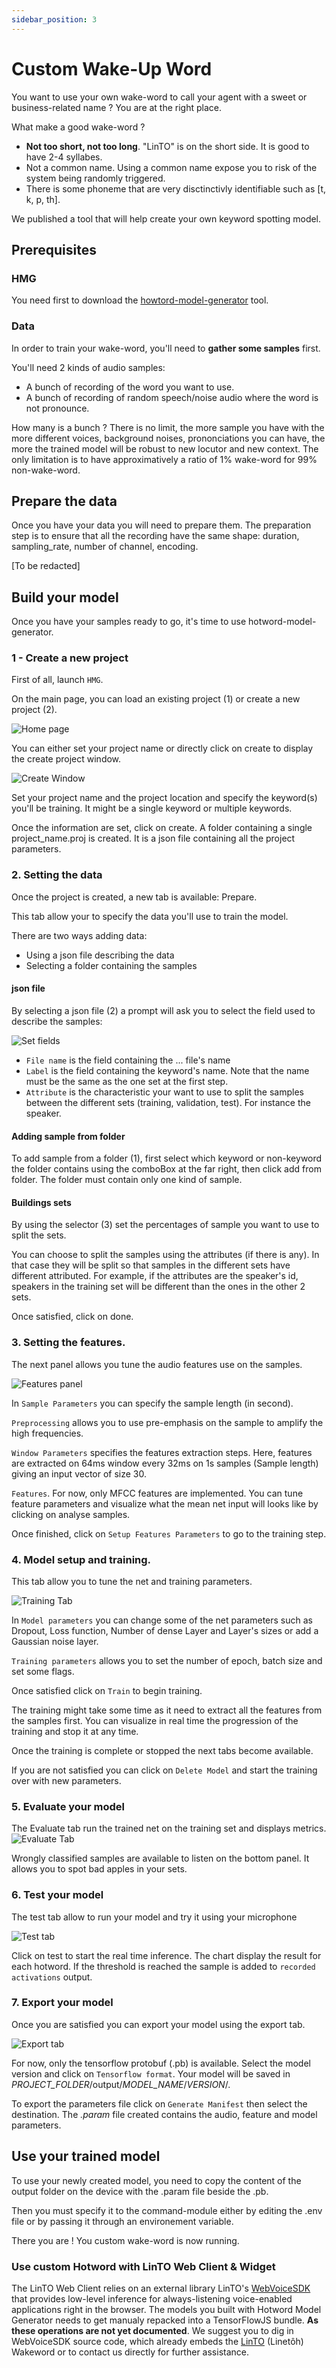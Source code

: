 ```yaml
---
sidebar_position: 3
---
```

# Custom Wake-Up Word
You want to use your own wake-word to call your agent with a sweet or business-related name ? You are at the right place.

What make a good wake-word ?
* **Not too short, not too long**. "LinTO" is on the short side. It is good to have 2-4 syllabes.
* Not a common name. Using a common name expose you to risk of the system being randomly triggered.
* There is some phoneme that are very disctinctivly identifiable such as [t, k, p, th].

We published a tool that will help create your own keyword spotting model.

## Prerequisites

### HMG
You need first to download the [howtord-model-generator](https://github.com/linto-ai/hmg) tool.

### Data 
In order to train your wake-word, you'll need to **gather some samples** first.

You'll need 2 kinds of audio samples:
* A bunch of recording of the word you want to use.
* A bunch of recording of random speech/noise audio where the word is not pronounce.

How many is a bunch ? There is no limit, the more sample you have with the more different voices, background noises, prononciations you can have, the more the trained model will be robust to new locutor and new context. The only limitation is to have approximatively a ratio of 1% wake-word for 99% non-wake-word.

## Prepare the data

Once you have your data you will need to prepare them. The preparation step is to ensure that all the recording have the same shape: duration, sampling_rate, number of channel, encoding.

[To be redacted]

## Build your model

Once you have your samples ready to go, it's time to use hotword-model-generator.

### 1 - Create a new project
First of all, launch ```HMG```.

On the main page, you can load an existing project (1) or create a new project (2).

![Home page](/docs/hmg/home.png)

You can either set your project name or directly click on create to display the create project window.

![Create Window](/docs/hmg/create.png)

Set your project name and the project location and specify the keyword(s) you'll be training. It might be a single keyword or multiple keywords.

Once the information are set, click on create. A folder containing a single project_name.proj is created. It is a json file containing all the project parameters.

### 2. Setting the data
Once the project is created, a new tab is available: Prepare.

This tab allow your to specify the data you'll use to train the model.

There are two ways adding data:
* Using a json file describing the data
* Selecting a folder containing the samples

#### json file
By selecting a json file (2) a prompt will ask you to select the field used to describe the samples:

![Set fields](/docs/hmg/add.png)

- ```File name``` is the field containing the ... file's name
- ```Label``` is the field containing the keyword's name. Note that the name must be the same as the one set at the first step.
- ```Attribute``` is the characteristic your want to use to split the samples between the different sets (training, validation, test). For instance the speaker.

#### Adding sample from folder
To add sample from a folder (1), first select which keyword or non-keyword the folder contains using the comboBox at the far right, then click add from folder.
The folder must contain only one kind of sample. 

#### Buildings sets
By using the selector (3) set the percentages of sample you want to use to split the sets.

You can choose to split the samples using the attributes (if there is any). In that case they will be split so that samples in the different sets have different attributed. For example, if the attributes are the speaker's id, speakers in the training set will be different than the ones in the other 2 sets.

Once satisfied, click on done.

### 3. Setting the features.
The next panel allows you tune the audio features use on the samples.

![Features panel](/docs/hmg/features.png)

In ```Sample Parameters``` you can specify the sample length (in second).

```Preprocessing``` allows you to use pre-emphasis on the sample to amplify the high frequencies.

```Window Parameters``` specifies the features extraction steps. Here, features are extracted on 64ms window every 32ms on 1s samples (Sample length) giving an input vector of size 30.

```Features```. For now, only MFCC features are implemented. You can tune feature parameters and visualize what the mean net input will looks like by clicking on analyse samples.

Once finished, click on ```Setup Features Parameters``` to go to the training step.

### 4. Model setup and training.
This tab allow you to tune the net and training parameters.

![Training Tab](/docs/hmg/train.png)

In ```Model parameters``` you can change some of the net parameters such as Dropout, Loss function, Number of dense Layer and Layer's sizes or add a Gaussian noise layer.

``` Training parameters ``` allows you to set the number of epoch, batch size and set some flags.

Once satisfied click on ```Train``` to begin training. 

The training might take some time as it need to extract all the features from the samples first. You can visualize in real time the progression of the training and stop it at any time.

Once the training is complete or stopped the next tabs become available.

If you are not satisfied you can click on ```Delete Model``` and start the training over with new parameters.

### 5. Evaluate your model
The Evaluate tab run the trained net on the training set and displays metrics.
![Evaluate Tab](/docs/hmg/evaluate.png)

Wrongly classified samples are available to listen on the bottom panel. It allows you to spot bad apples in your sets. 

### 6. Test your model
The test tab allow to run your model and try it using your microphone

![Test tab](/docs/hmg/test.png)

Click on test to start the real time inference. The chart display the result for each hotword. If the threshold is reached the sample is added to ```recorded activations``` output.

### 7. Export your model

Once you are satisfied you can export your model using the export tab. 

![Export tab](/docs/hmg/export.png)

For now, only the tensorflow protobuf (.pb) is available. Select the model version and click on ```Tensorflow format```. Your model will be saved in *PROJECT_FOLDER*/output/*MODEL_NAME*/*VERSION*/.

To export the parameters file click on ```Generate Manifest``` then select the destination. The *.param* file created contains the audio, feature and model parameters. 

## Use your trained model
To use your newly created model, you need to copy the content of the output folder on the device with the .param file beside the .pb.

Then you must specify it to the command-module either by editing the .env file or by passing it through an environement variable.

There you are ! You custom wake-word is now running.

### Use custom Hotword with LinTO Web Client & Widget

The LinTO Web Client relies on an external library LinTO's [WebVoiceSDK](https://github.com/linto-ai/WebVoiceSDK) that provides low-level inference for always-listening voice-enabled applications right in the browser. The models you built with Hotword Model Generator needs to get manualy repacked into a TensorFlowJS bundle. **As these operations are not yet documented**. We suggest you to dig in WebVoiceSDK source code, which already embeds the [LinTO](https://github.com/linto-ai/WebVoiceSDK/tree/master/hotwords/linto) (Linetôh) Wakeword or to contact us directly for further assistance.